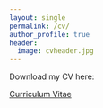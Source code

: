```yaml
---
layout: single
permalink: /cv/
author_profile: true
header: 
  image: cvheader.jpg
---
```


Download my CV here:

<div markdown="0"><a href="https://github.com/elinck/elinck.github.io/blob/master/elinck_CV_050616.pdf" class="btn">Curriculum Vitae</a></div>